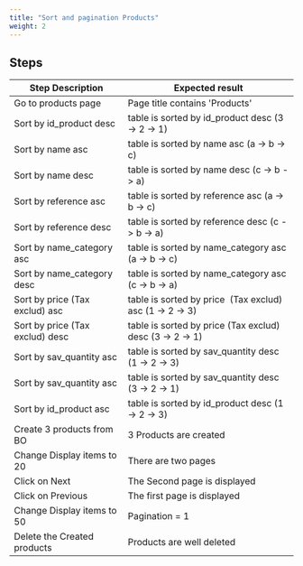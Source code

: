 ```yaml
---
title: "Sort and pagination Products"
weight: 2
---
```

## Steps
| Step Description | Expected result |
| ----- | ----- |
| Go to products page | Page title contains 'Products' |
| Sort by id_product desc | table is sorted by id_product desc  (3 -> 2 -> 1) |
| Sort by name asc | table is sorted by name asc (a -> b -> c) |
| Sort by name desc | table is sorted by name desc (c -> b -> a) |
| Sort by reference asc | table is sorted by reference asc (a -> b -> c) |
| Sort by reference desc | table is sorted by reference desc (c -> b -> a) |
| Sort by name_category asc | table is sorted by name_category asc (a -> b -> c) |
| Sort by name_category desc | table is sorted by name_category asc (c -> b -> a) |
| Sort by price (Tax exclud) asc | table is sorted by price  (Tax exclud) asc (1 -> 2 -> 3) |
| Sort by price (Tax exclud) desc | table is sorted by price (Tax exclud) desc (3 -> 2 -> 1) |
| Sort by sav_quantity asc | table is sorted by sav_quantity desc (1 -> 2 -> 3) |
| Sort by sav_quantity asc | table is sorted by sav_quantity desc  (3 -> 2 -> 1) |
| Sort by id_product asc | table is sorted by id_product desc (1 -> 2 -> 3) |
| Create 3 products from BO | 3 Products are created |
| Change Display items to 20 | There are two pages |
| Click on Next | The Second page is displayed |
| Click on Previous | The first page is displayed |
| Change Display items to 50 | Pagination = 1 |
| Delete the Created products | Products are well deleted |

